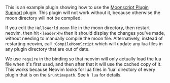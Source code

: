 
This is an example plugin showing how to use the [Moonscript Plugin Support](https://github.com/svermeulen/nvim-moonscript-plugin-support) plugin.  This plugin will not work without it, because otherwise the moon directory will not be compiled.

If you edit the `HelloWorld.moon` file in the moon directory, then restart neovim, then hit `<leader>hw` then it should display the changes you've made, without needing to manually compile the moon file. Alternatively, instead of restarting neovim, call `:CompileMoonScript` which will update any lua files in any plugin directory that are out of date.

We use `require` in the binding so that neovim will only actually load the lua file when it's first used, and then after that it will use the cached copy of it.  This works because Neovim looks for lua files in 'lua' directory of every plugin that is on the `&runtimepath`.  See `h lua` for details.

